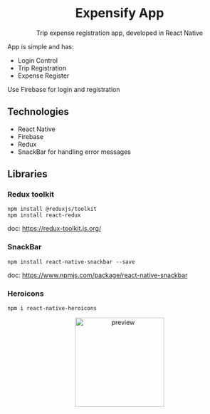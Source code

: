 

# <div align="center">
  <h1 align="center">Expensify App</h1>
</div>
<p align="center">
      Trip expense registration app, developed in React Native
    <br />
 </p>

App is simple and has:
 - Login Control
 - Trip Registration
 - Expense Register

Use Firebase for login and registration

## Technologies

- React Native
- Firebase
- Redux
- SnackBar for handling error messages

## Libraries


### Redux toolkit
```
npm install @reduxjs/toolkit
npm install react-redux
```

doc: https://redux-toolkit.js.org/


### SnackBar
```
npm install react-native-snackbar --save
```
 doc: https://www.npmjs.com/package/react-native-snackbar


### Heroicons
```
npm i react-native-heroicons 
```
 
 
<div align="center">
  <a href="#">
      <img src="https://github.com/carloscazelattojr/expesify/blob/main/src/assets/printTela.png.png" width="200" alt="preview" />
      
  </a>
</div>